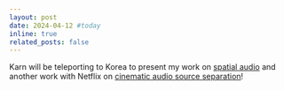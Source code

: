 ```yaml
---
layout: post
date: 2024-04-12 #today
inline: true
related_posts: false
---
```


Karn will be teleporting to Korea to present my work on <a href="https://ieeexplore.ieee.org/document/10447947">spatial audio</a> and another work with Netflix on <a href="https://ieeexplore.ieee.org/document/10342812">cinematic audio source separation</a>!
